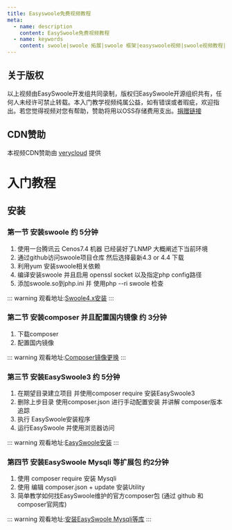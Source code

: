 ```yaml
---
title: Easyswoole免费视频教程
meta:
  - name: description
    content: EasySwoole免费视频教程
  - name: keywords
    content: swoole|swoole 拓展|swoole 框架|easyswoole视频|swoole视频教程|swoole免费教程
---
```


## 关于版权
以上视频由EasySwoole开发组共同录制，版权归EasySwoole开源组织共有，任何人未经许可禁止转载。本入门教学视频纯属公益，如有错误或者瑕疵，欢迎指出。若您觉得视频对您有帮助，赞助将用以OSS存储费用支出。[捐赠链接](./../donate.md)

## CDN赞助
本视频CDN赞助由 [verycloud](https://www.verycloud.cn/) 提供





# 入门教程

## 安装

### 第一节 安装swoole 约 5分钟
1. 使用一台腾讯云 Cenos7.4 机器 已经装好了LNMP 大概阐述下当前环境
2. 通过github访问swoole项目仓库  然后选择最新4.3 or 4.4  下载
3. 利用yum 安装swoole相关依赖
4. 编译安装swoole 并且启用 openssl socket 以及指定php config路径
5. 添加swoole.so到php.ini 并 使用php --ri swoole 检查
   

::: warning 
观看地址:[Swoole4.x安装](https://www.easyswoole.com/playVideo.html?video=aHR0cDovL3ZpZGVvLW9zcy5lYXN5c3dvb2xlLmNvbS8lRTUlODUlQTUlRTklOTclQTglRTYlOTUlOTklRTclQTglOEIxLyVFNSVBRSU4OSVFOCVBMyU4NXN3b29sZS5tcDQ=)
:::


### 第二节 安装composer 并且配置国内镜像 约 3分钟
1. 下载composer
2. 配置国内镜像
   

::: warning 
 观看地址:[Composer镜像更换](https://www.easyswoole.com/playVideo.html?video=aHR0cDovL3ZpZGVvLW9zcy5lYXN5c3dvb2xlLmNvbS8lRTUlODUlQTUlRTklOTclQTglRTYlOTUlOTklRTclQTglOEIxLyVFNSVBRSU4OSVFOCVBMyU4NWNvbXBvc2VyJUU1JUI5JUI2JUU5JTg1JThEJUU3JUJEJUFFJUU1JTlCJUJEJUU1JTg2JTg1JUU5JTk1JTlDJUU1JTgzJThGLm1wNA==)
:::


### 第三节 安装EasySwoole3 约 5分钟
1. 在期望目录建立项目 并使用composer require 安装EasySwoole3
2. 删除上步目录 使用composer.json 进行手动配置安装 并讲解 composer版本追踪
3. 执行 EasySwoole安装程序 
4. 运行EasySwoole 并使用浏览器访问
   

::: warning 
 观看地址:[EasySwoole安装](https://www.easyswoole.com/playVideo.html?video=aHR0cDovL3ZpZGVvLW9zcy5lYXN5c3dvb2xlLmNvbS8lRTUlODUlQTUlRTklOTclQTglRTYlOTUlOTklRTclQTglOEIxLyVFNSVBRSU4OSVFOCVBMyU4NUVhc3lTd29vbGUubXA0)
:::


### 第四节 安装EasySwoole Mysqli 等扩展包 约2分钟
1. 使用 composer require 安装 Mysqli
2. 使用 编辑 composer.json + update 安装Utility
3. 简单教学如何找EasySwoole维护的官方composer包 (通过 github 和 composer官网库)
   

::: warning 
观看地址:[安装EasySwoole Mysqli等库](https://www.easyswoole.com/playVideo.html?video=aHR0cDovL3ZpZGVvLW9zcy5lYXN5c3dvb2xlLmNvbS8lRTUlODUlQTUlRTklOTclQTglRTYlOTUlOTklRTclQTglOEIxLyVFNSVBRSU4OSVFOCVBMyU4NU15c3FsaSVFNyVBRCU4OSVFNSVCQSU5MyVFNSU5MiU4QyVFNSU5RiVCQSVFNiU5QyVBQyVFNiU5MyU4RCVFNCVCRCU5Qy5tcDQ=)
:::
